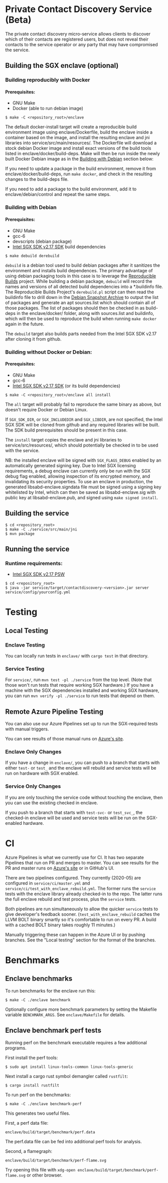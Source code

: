 # Private Contact Discovery Service (Beta)

The private contact discovery micro-service allows clients to discover which of their
contacts are registered users, but does not reveal their contacts to the service operator
or any party that may have compromised the service.

## Building the SGX enclave (optional)

### Building reproducibly with Docker

#### Prerequisites:
- GNU Make
- Docker (able to run debian image)

`````
$ make -C <repository_root>/enclave
`````

The default docker-install target will create a reproducible build environment image using
enclave/Dockerfile, build the enclave inside a container based on the image, and install
the resulting enclave and jni libraries into service/src/main/resources/. The Dockerfile
will download a stock debian Docker image and install exact versions of the build tools
listed in enclave/docker/build-deps. Make will then be run inside the newly built Docker
Debian image as in the [Building with Debian](#building-with-debian) section below:

If you need to update a package in the build environment, remove it from
enclave/docker/build-deps, run `make docker`, and check in the resulting changes to the
build-deps file.

If you need to add a package to the build environment, add it to enclave/debian/control
and repeat the same steps.

### Building with Debian

#### Prerequisites:
- GNU Make
- gcc-6
- devscripts (debian package)
- [Intel SGX SDK v2.17 SDK](https://github.com/intel/linux-sgx/tree/sgx_2.17) build dependencies

`````
$ make debuild derebuild
`````

`debuild` is a debian tool used to build debian packages after it sanitizes the
environment and installs build dependences. The primary advantage of using debian
packaging tools in this case is to leverage the [Reproducible
Builds](https://wiki.debian.org/ReproducibleBuilds) project. While building a debian
package, `debuild` will record the names and versions of all detected build dependencies
into a *.buildinfo file. The Reproducible Builds Project's `derebuild.pl` script can then
read the buildinfo file to drill down in the [Debian Snapshot
Archive](http://snapshot.debian.org/) to output the list of packages and generate an apt
sources.list which should contain all of those packages. The list of packages should then
be checked in as build-deps in the enclave/docker/ folder, along with sources.list and
buildinfo, which will then be used to reproduce the build when running `make docker`
again in the future.

The `debuild` target also builds parts needed from the Intel SGX SDK v2.17 after cloning it
from github.

### Building without Docker or Debian:

#### Prerequisites:
- GNU Make
- gcc-6
- [Intel SGX SDK v2.17 SDK](https://github.com/intel/linux-sgx/tree/sgx_2.17) (or its build dependencies)

`````
$ make -C <repository_root>/enclave all install
`````

The `all` target will probably fail to reproduce the same binary as above, but doesn't
require Docker or Debian Linux.

If `SGX_SDK_DIR`, or `SGX_INCLUDEDIR` and `SGX_LIBDIR`, are not specified, the Intel SGX SDK
will be cloned from github and any required libraries will be built. The SDK build
prerequisites should be present in this case.

The `install` target copies the enclave and jni libraries to service/src/resources/, which
should potentially be checked in to be used with the service.

NB: the installed enclave will be signed with `SGX_FLAGS_DEBUG` enabled by an automatically
generated signing key. Due to Intel SGX licensing requirements, a debug enclave can
currently only be run with the SGX debug flag enabled, allowing inspection of its
encrypted memory, and invalidating its security properties. To use an enclave in
production, the generated libsabd-enclave.signdata file must be signed using a signing key
whitelisted by Intel, which can then be saved as libsabd-enclave.sig with public key at
libsabd-enclave.pub, and signed using `make signed install`.

## Building the service

`````
$ cd <repository_root>
$ make -C ./service/src/main/jni
$ mvn package
`````

## Running the service

### Runtime requirements:
- [Intel SGX SDK v2.17 PSW](https://github.com/intel/linux-sgx/tree/sgx_2.17#install-the-intelr-sgx-psw)

`````
$ cd <repository_root>
$ java -jar service/target/contactdiscovery-<version>.jar server service/config/yourconfig.yml
`````

# Testing

## Local Testing

### Enclave Testing

You can locally run tests in `enclave/` with `cargo test` in that directory.

### Service Testing

For `service/`, run `mvn test -pl ./service` from the top level. (Note
that those won't run tests that require working SGX hardware.) If you
have a machine with the SGX dependencies installed and working SGX
hardware, you can run `mvn verify -pl ./service` to run tests that
depend on them.

## Remote Azure Pipeline Testing

You can also use our Azure Pipelines set up to run the SGX-required
tests with manual triggers.

You can see results of those manual runs on
[Azure's site](https://dev.azure.com/signal-testing/directory-testing/_build).

### Enclave Only Changes

If you have a change in `enclave/`, you can push to a branch that
starts with either `test-` or `test_` and the enclave will rebuild and
service tests will be run on hardware with SGX enabled.

### Service Only Changes

If you are only touching the service code without touching the
enclave, then you can use the existing checked in enclave.

If you push to a branch that starts with `test-svc-` or `test_svc_`, the
checked-in enclave will be used and service tests will be run on the
SGX-enabled hardware.

# CI

Azure Pipelines is what we currently use for CI. It has two separate Pipelines
that run on PR and merges to master. You can see results for the PR and master
runs on
[Azure's site](https://dev.azure.com/signal-testing/directory-testing/_build) or
in GitHub's UI.

There are two pipelines configured. They currently (2020-05) are configured in
`service/ci/master.yml` and `service/ci/test_with_enclave_rebuild.yml`. The
former runs the `service` tests with the enclave library already checked-in to
the repo. The latter runs the full enclave rebuild and test process, plus the
`service` tests.

Both pipelines are run simultaneously to allow the quicker `service` tests to
give developer's feedback sooner. (`test_with_enclave_rebuild` caches the LLVM
BOLT binary smartly so it's comfortable to run on every PR. A build with a
cached BOLT binary takes roughly 11 minutes.)

Manually triggering these can happen in the Azure UI or by pushing branches. See
the "Local testing" section for the format of the branches.

# Benchmarks

## Enclave benchmarks

To run benchmarks for the enclave run this:

    $ make -C ./enclave benchmark

Optionally configure more benchmark parameters by setting the Makefile
variable `BENCHMARK_ARGS`.  See `enclave/Makefile` for details.

## Enclave benchmark perf tests

Running perf on the benchmark executable requires a few additional
programs.

First install the perf tools:

    $ sudo apt install linux-tools-common linux-tools-generic

Next install a cargo rust symbol demangler called `rustfilt`:

    $ cargo install rustfilt

To run perf on the benchmarks:

    $ make -C ./enclave benchmark-perf

This generates two useful files.

First, a perf data file:

    enclave/build/target/benchmark/perf.data

The perf.data file can be fed into additional perf tools for analysis.

Second, a flamegraph:

    enclave/build/target/benchmark/perf-flame.svg

Try opening this file with `xdg-open enclave/build/target/benchmark/perf-flame.svg` or other browser.

